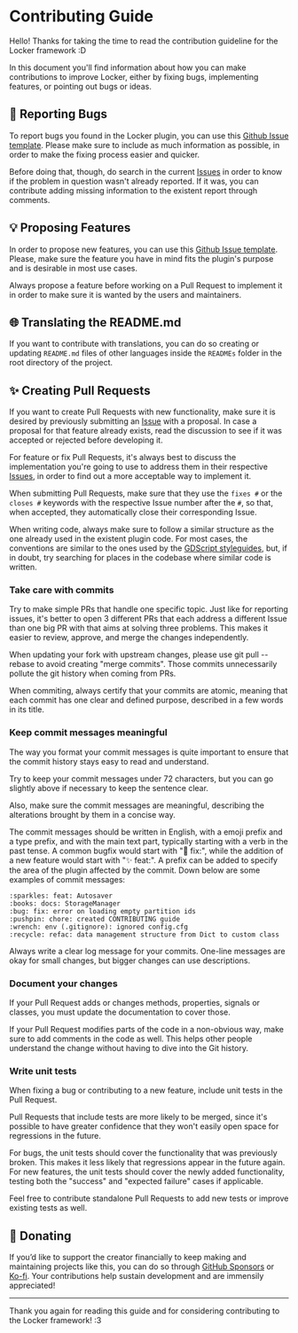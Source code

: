 # Contributing Guide
Hello! Thanks for taking the time to read the contribution guideline for the
Locker framework :D

In this document you'll find information about how you can make
contributions to improve Locker, either by fixing bugs, implementing features,
or pointing out bugs or ideas.

## 🐛 Reporting Bugs
To report bugs you found in the Locker plugin, you can use this
[Github Issue template](https://github.com/locker-godot/locker/issues/new?template=bug_report.md). Please make sure to include as much information as
possible, in order to make the fixing process easier and quicker.

Before doing that, though, do search in the current
[Issues](https://github.com/locker-godot/locker/issues)
in order to know if the problem in question wasn't already reported.
If it was, you can contribute adding missing information to the existent report
through comments.

## 💡 Proposing Features
In order to propose new features, you can use this
[Github Issue template](https://github.com/locker-godot/locker/issues/new?template=feature_request.md).
Please, make sure the feature you have in mind fits the plugin's purpose and is
desirable in most use cases.

Always propose a feature before working on a Pull Request to implement it in
order to make sure it is wanted by the users and maintainers.

## 🌐 Translating the README.md
If you want to contribute with translations, you can do so creating or updating
`README.md` files of other languages inside the `READMEs` folder in the root
directory of the project.

## ✨ Creating Pull Requests
If you want to create Pull Requests with new functionality, make sure it is
desired by previously submitting an [Issue](https://github.com/locker-godot/locker/issues/new?template=feature_request.md) with a proposal.
In case a proposal for that feature already exists, read the discussion to see
if it was accepted or rejected before developing it.

For feature or fix Pull Requests, it's always best to discuss the implementation you're going to use to address them in their respective [Issues](https://github.com/locker-godot/locker/issues), in order to find out a more acceptable way to implement it.

When submitting Pull Requests, make sure that they use the `fixes #` or the
`closes #` keywords with the respective Issue number after the `#`, so that,
when accepted, they automatically close their corresponding Issue.

When writing code, always make sure to follow a similar structure as the one
already used in the existent plugin code. For most cases, the conventions are
similar to the ones used by the
[GDScript styleguides](https://docs.godotengine.org/en/latest/tutorials/scripting/gdscript/gdscript_styleguide.html), but, if in doubt, try searching for places
in the codebase where similar code is written.

### Take care with commits
Try to make simple PRs that handle one specific topic. Just like for reporting issues, it's better to open 3 different PRs that each address a different Issue than one big PR with that aims at solving three problems. This makes it easier to review, approve, and merge the changes independently.

When updating your fork with upstream changes, please use git pull --rebase to avoid creating "merge commits". Those commits unnecessarily pollute the git history when coming from PRs.

When commiting, always certify that your commits are atomic, meaning that
each commit has one clear and defined purpose, described in a few words in
its title.

### Keep commit messages meaningful
The way you format your commit messages is quite important to ensure that the commit history stays easy to read and understand.

Try to keep your commit messages under 72 characters, but you can go slightly
above if necessary to keep the sentence clear.

Also, make sure the commit messages are meaningful, describing the alterations
brought by them in a concise way.

The commit messages should be written in English, with a emoji prefix and a type prefix, and with the main text part, typically starting with a verb in the past tense.
A common bugfix would start with ":bug: fix:", while the addition of a new
feature would start with ":sparkles: feat:".
A prefix can be added to specify the area of the plugin affected by the commit. Down below are some examples of commit messages:

```
:sparkles: feat: Autosaver
:books: docs: StorageManager
:bug: fix: error on loading empty partition ids
:pushpin: chore: created CONTRIBUTING guide
:wrench: env (.gitignore): ignored config.cfg
:recycle: refac: data management structure from Dict to custom class
```

Always write a clear log message for your commits. One-line messages are okay for small changes, but bigger changes can use descriptions.

### Document your changes
If your Pull Request adds or changes methods, properties, signals or classes,
you must update the documentation to cover those.

If your Pull Request modifies parts of the code in a non-obvious way, make sure
to add comments in the code as well. This helps other people understand the
change without having to dive into the Git history.

### Write unit tests
When fixing a bug or contributing to a new feature, include unit tests in the
Pull Request.

Pull Requests that include tests are more likely to be merged, since it's possible to have greater confidence that they won't easily open space for regressions in the future.

For bugs, the unit tests should cover the functionality that was previously broken. This makes it less likely that regressions appear in the future again.
For new features, the unit tests should cover the newly added functionality, testing both the "success" and "expected failure" cases if applicable.

Feel free to contribute standalone Pull Requests to add new tests or improve existing tests as well.

## 💖 Donating
If you’d like to support the creator financially to keep making and maintaining projects like this, you can do so through
[GitHub Sponsors](https://github.com/sponsors/nadjiel) or
[Ko-fi](https://ko-fi.com/nadjiel).
Your contributions help sustain development and are immensily appreciated!

---

Thank you again for reading this guide and for considering contributing to the
Locker framework! :3
